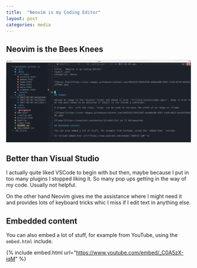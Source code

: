 ```yaml
---
title:  "Neovim is my Coding Editor"
layout: post
categories: media
---
```

## Neovim is the Bees Knees

![Neovim](/assets/images/neovim1.png)

## Better than Visual Studio


I actually quite liked VSCode to begin with but then, maybe because I put in too many plugins I stopped liking it. So many pop ups getting in the way of my code. Usually not helpful. 

On the other hand Neovim gives me the assistance where I might need it and provides lots of keyboard tricks whic I miss if I edit text in anything else. 




## Embedded content

You can also embed a lot of stuff, for example from YouTube, using the `embed.html` include.

{% include embed.html url="https://www.youtube.com/embed/_C0A5zX-iqM" %}
